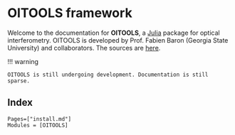 # OITOOLS framework

Welcome to the documentation for **OITOOLS**, a [Julia](http://julialang.org/) package for optical interferometry. OITOOLS is developed by Prof. Fabien Baron (Georgia State University) and collaborators.
The sources are [here](https://github.com/fabienbaron/OITOOLS.jl).

!!! warning

    OITOOLS is still undergoing development. Documentation is still sparse.

## Index

```@index
Pages=["install.md"]
Modules = [OITOOLS]
```
